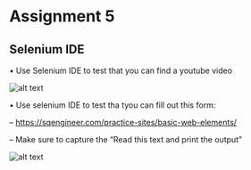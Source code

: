 # Assignment 5

## Selenium IDE

• Use Selenium IDE to test that you can find a youtube video


![alt text](https://github.com/maleneH/Test/blob/master/Assignment5_FrontendTest/funnyCats.jpeg)

• Use selenium IDE to test tha tyou can fill out this form:

   – https://sqengineer.com/practice-sites/basic-web-elements/
     
   – Make sure to capture the “Read this text and print the output”


![alt text](https://github.com/maleneH/Test/blob/master/Assignment5_FrontendTest/johnDoe.jpeg)
